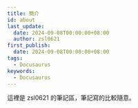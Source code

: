 ```yaml
---
title: 簡介
id: about
last_update:
  date: 2024-09-08T00:00:00+08:00
  author: zsl0621
first_publish:
  date: 2024-09-08T00:00:00+08:00
tags:
  - Docusaurus
keywords:
  - Docusaurus
---
```


這裡是 zsl0621 的筆記區，筆記寫的比較隨意。
